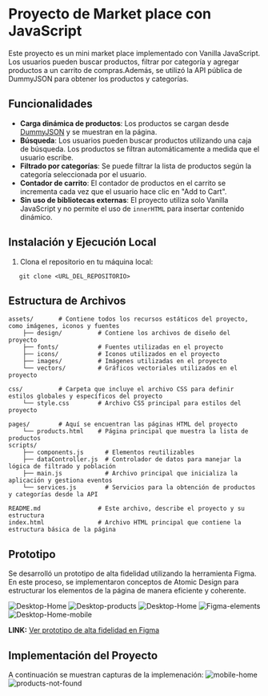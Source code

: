 # Proyecto de Market place con JavaScript

Este proyecto es un mini market place implementado con Vanilla JavaScript. Los usuarios pueden buscar productos, filtrar por categoría y agregar productos a un carrito de compras.Además, se utilizó la API pública de DummyJSON para obtener los productos y categorías.

## Funcionalidades

- **Carga dinámica de productos**: Los productos se cargan desde [DummyJSON](https://dummyjson.com/docs/products#products-all) y se muestran en la página.
- **Búsqueda**: Los usuarios pueden buscar productos utilizando una caja de búsqueda. Los productos se filtran automáticamente a medida que el usuario escribe.
- **Filtrado por categorías**: Se puede filtrar la lista de productos según la categoría seleccionada por el usuario.
- **Contador de carrito**: El contador de productos en el carrito se incrementa cada vez que el usuario hace clic en "Add to Cart".
- **Sin uso de bibliotecas externas**: El proyecto utiliza solo Vanilla JavaScript y no permite el uso de `innerHTML` para insertar contenido dinámico.

## Instalación y Ejecución Local

1. Clona el repositorio en tu máquina local:

```
   git clone <URL_DEL_REPOSITORIO>
```

## Estructura de Archivos

```
assets/       # Contiene todos los recursos estáticos del proyecto, como imágenes, iconos y fuentes
    ├── design/          # Contiene los archivos de diseño del proyecto
    ├── fonts/           # Fuentes utilizadas en el proyecto
    ├── icons/           # Iconos utilizados en el proyecto
    ├── images/          # Imágenes utilizadas en el proyecto
    └── vectors/         # Gráficos vectoriales utilizados en el proyecto

css/          # Carpeta que incluye el archivo CSS para definir estilos globales y específicos del proyecto
    └── style.css        # Archivo CSS principal para estilos del proyecto

pages/        # Aquí se encuentran las páginas HTML del proyecto
    └── products.html    # Página principal que muestra la lista de productos
scripts/
    ├── components.js      # Elementos reutilizables
    ├── dataController.js  # Controlador de datos para manejar la lógica de filtrado y población
    ├── main.js            # Archivo principal que inicializa la aplicación y gestiona eventos
    └── services.js        # Servicios para la obtención de productos y categorías desde la API

README.md                # Este archivo, describe el proyecto y su estructura
index.html               # Archivo HTML principal que contiene la estructura básica de la página
```

## Prototipo

Se desarrolló un prototipo de alta fidelidad utilizando la herramienta Figma. En este proceso, se implementaron conceptos de Atomic Design para estructurar los elementos de la página de manera eficiente y coherente.

![Desktop-Home](./assets/design/Desktop-Home.png)
![Desktop-products](./assets/design/Desktop-products.png)
![Desktop-Home](./assets/design/Desktop-products-not-found.png)
![Figma-elements](./assets/design/figma-elements.png)
![Desktop-Home-mobile](./assets/design/Desktop-Home-mobile.PNG)

**LINK:** [Ver prototipo de alta fidelidad en Figma](https://www.figma.com/proto/TMCcAkrrzbQA4suediBIO3/marketplace-webapp?node-id=2-14&node-type=frame&t=dXskumLnmc50er9v-0&scaling=min-zoom&content-scaling=fixed&page-id=2%3A2)

## Implementación del Proyecto

A continuación se muestran capturas de la implemenación:
![mobile-home](./assets/design/Home-implementation.PNG)
![products-not-found](./assets/design/products-not-found-implementation.PNG)
